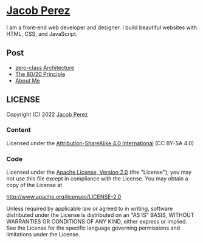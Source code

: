 # [Jacob Perez](https://jacobxperez.github.io/blog/)

I am a front-end web developer and designer. I build beautiful websites with HTML, CSS, and JavaScript.

## Post

* [zero-class Architecture](https://jacobxperez.github.io/blog/post/css/zero-class/architecture/)
* [The 80/20 Principle](https://jacobxperez.github.io/blog/post/heuristic/the-80-20-principle/)
* [About Me](https://jacobxperez.github.io/blog/about/)

## LICENSE

Copyright (C) 2022 [Jacob Perez](https://github.com/jacobxperez)

### Content

Licensed under the [Attribution-ShareAlike 4.0 International](https://creativecommons.org/licenses/by-sa/4.0/) (CC BY-SA 4.0) 

### Code

Licensed under the [Apache License, Version 2.0](http://www.apache.org/licenses/LICENSE-2.0) (the "License");
you may not use this file except in compliance with the License.
You may obtain a copy of the License at

http://www.apache.org/licenses/LICENSE-2.0

Unless required by applicable law or agreed to in writing, software
distributed under the License is distributed on an "AS IS" BASIS,
WITHOUT WARRANTIES OR CONDITIONS OF ANY KIND, either express or implied.
See the License for the specific language governing permissions and
limitations under the License.
